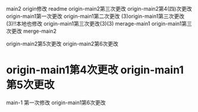 main2 origin修改 readme
origin-main2第三次更改
origin-main2第4(四)次更改
origin-main1第一次更改
origin-main1第二次更改
(3)origin-main1第三次更改(3)!!本地也修改
origin-main1第三次更改(3)(3)
merage-main1
origin-main1第三次更改
merge-main2

origin-main2第5次更改
origin-main2第6次更改

origin-main1第4次更改
origin-main1第5次更改
=============
main-1 第一次修改
origin-main1第6次更改
